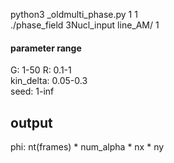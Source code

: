python3 _oldmulti_phase.py 1 1  
./phase_field 3Nucl_input line_AM/ 1



#### parameter range #### 
G: 1-50 
R: 0.1-1  
kin_delta: 0.05-0.3  
seed: 1-inf  


## output ##
phi: nt(frames) * num_alpha * nx * ny 
